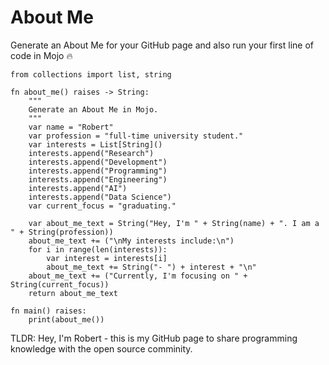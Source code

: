 # About Me
Generate an About Me for your GitHub page and also run your first line of code in Mojo 🔥
```mojo
from collections import list, string

fn about_me() raises -> String:
    """
    Generate an About Me in Mojo.
    """
    var name = "Robert"
    var profession = "full-time university student."
    var interests = List[String]()
    interests.append("Research")
    interests.append("Development")
    interests.append("Programming")
    interests.append("Engineering")
    interests.append("AI")
    interests.append("Data Science")
    var current_focus = "graduating."

    var about_me_text = String("Hey, I'm " + String(name) + ". I am a " + String(profession))
    about_me_text += ("\nMy interests include:\n")
    for i in range(len(interests)):
        var interest = interests[i]
        about_me_text += String("- ") + interest + "\n"
    about_me_text += ("Currently, I'm focusing on " + String(current_focus))
    return about_me_text

fn main() raises:
    print(about_me())
```
TLDR: Hey, I'm Robert - this is my GitHub page to share programming knowledge with the open source comminity.
